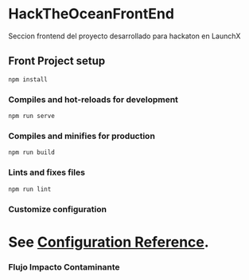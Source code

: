 # HackTheOceanFrontEnd
Seccion frontend del proyecto desarrollado para hackaton en LaunchX

## Front Project setup
```
npm install
```

### Compiles and hot-reloads for development
```
npm run serve
```

### Compiles and minifies for production
```
npm run build
```

### Lints and fixes files
```
npm run lint
```

### Customize configuration
See [Configuration Reference](https://cli.vuejs.org/config/).
======= 

### Flujo Impacto Contaminante 
